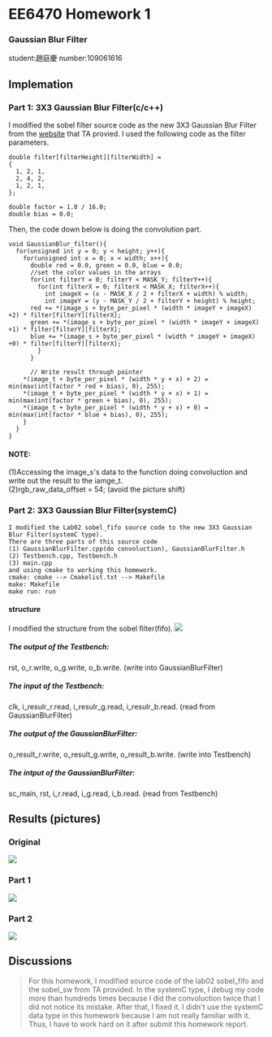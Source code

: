 # EE6470 Homework 1 
### Gaussian Blur Filter
student:趙庭慶 number:109061616
## Implemation
### Part 1: 3X3 Gaussian Blur Filter(c/c++)
I modified the sobel filter source code as the new 3X3 Gaussian Blur Filter from the [website](https://lodev.org/cgtutor/filtering.html#Gaussian_Blur_) that TA provied.
I used the following code as the filter parameters.
```
double filter[filterHeight][filterWidth] =
{
  1, 2, 1,
  2, 4, 2,
  1, 2, 1,
};

double factor = 1.0 / 16.0;
double bias = 0.0;

```

Then, the code down below is doing the convolution part.
```
void GaussianBlur_filter(){
  for(unsigned int y = 0; y < height; y++){
    for(unsigned int x = 0; x < width; x++){
      double red = 0.0, green = 0.0, blue = 0.0;
      //set the color values in the arrays
      for(int filterY = 0; filterY < MASK_Y; filterY++){
        for(int filterX = 0; filterX < MASK_X; filterX++){
          int imageX = (x - MASK_X / 2 + filterX + width) % width;
          int imageY = (y - MASK_Y / 2 + filterY + height) % height;
      red += *(image_s + byte_per_pixel * (width * imageY + imageX) +2) * filter[filterY][filterX];
      green += *(image_s + byte_per_pixel * (width * imageY + imageX) +1) * filter[filterY][filterX];
      blue += *(image_s + byte_per_pixel * (width * imageY + imageX) +0) * filter[filterY][filterX];
        }
      }
      
      // Write result through pointer
    *(image_t + byte_per_pixel * (width * y + x) + 2) = min(max(int(factor * red + bias), 0), 255);
    *(image_t + byte_per_pixel * (width * y + x) + 1) = min(max(int(factor * green + bias), 0), 255);
    *(image_t + byte_per_pixel * (width * y + x) + 0) = min(max(int(factor * blue + bias), 0), 255);
    }
  }
}
```
#### NOTE: 
(1)Accessing the image_s's data to the function doing convoluction and write out the result to the iamge_t.  
(2)rgb_raw_data_offset = 54; (avoid the picture shift)

### Part 2: 3X3 Gaussian Blur Filter(systemC)
```
I modified the Lab02 sobel_fifo source code to the new 3X3 Gaussian Blur Filter(systemC type).
There are three parts of this source code
(1) GaussianBlurFilter.cpp(do convoluction), GaussianBlurFilter.h
(2) Testbench.cpp, Testbench.h
(3) main.cpp
and using cmake to working this homework.
cmake: cmake --> Cmakelist.txt --> Makefile
make: Makefile
make run: run
```
#### structure
I modified the structure from the sobel filter(fifo).
![](https://github.com/patrick047/EE6470/blob/main/hw1/sobel_sw/001.jpg)
##### The output of the Testbench:
rst, o_r.write, o_g.write, o_b.write. (write into GaussianBlurFilter)
##### The input of the Testbench:
clk, i_resulr_r.read, i_resulr_g.read, i_resulr_b.read. (read from GaussianBlurFilter)
##### The output of the GaussianBlurFilter:
o_result_r.write, o_result_g.write, o_result_b.write. (write into Testbench)
##### The intput of the GaussianBlurFilter:
sc_main, rst, i_r.read, i_g.read, i_b.read. (read from Testbench)

## Results (pictures)
### Original
![](https://raw.githubusercontent.com/patrick047/EE6470/main/hw1/Gaussian_Blur/lena.bmp)
### Part 1
![](https://raw.githubusercontent.com/patrick047/EE6470/main/hw1/Gaussian_Blur/lena_filtered.bmp)
### Part 2
![](https://raw.githubusercontent.com/patrick047/EE6470/main/hw1/GaussianBlurSC/build/lena_filted.bmp)

## Discussions
>For this homework, I modified source code of the lab02 sobel_fifo and the sobel_sw from TA provided.
>In the systemC type, I debug my code more than hundreds times because I did the convoluction twice that I did not notice its mistake.
>After that, I fixed it. 
>I didn't use the systemC data type in this homework because I am not really familiar with it.
>Thus, I have to work hard on it after submit this homework report. 
